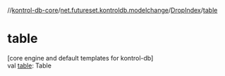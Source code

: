 //[kontrol-db-core](../../../index.md)/[net.futureset.kontroldb.modelchange](../index.md)/[DropIndex](index.md)/[table](table.md)

# table

[core engine and default templates for kontrol-db]\
val [table](table.md): Table

